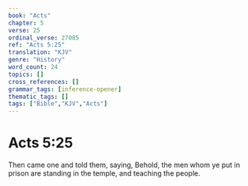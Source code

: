 ```yaml
---
book: "Acts"
chapter: 5
verse: 25
ordinal_verse: 27085
ref: "Acts 5:25"
translation: "KJV"
genre: "History"
word_count: 24
topics: []
cross_references: []
grammar_tags: [inference-opener]
thematic_tags: []
tags: ["Bible","KJV","Acts"]
---
```


# Acts 5:25

Then came one and told them, saying, Behold, the men whom ye put in prison are standing in the temple, and teaching the people.
